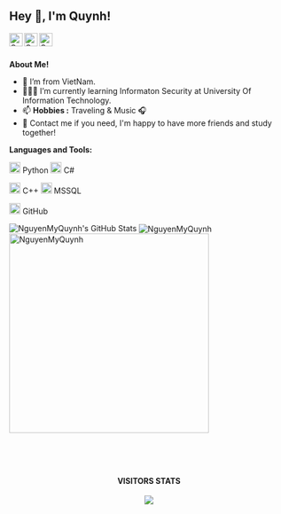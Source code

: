 <h2 title="hehehe"> Hey 👋, I'm Quynh!</h2>

<a href="https://www.facebook.com/profile.php?id=100027955203571">
  <img align="left" alt="Quynh's Facebook" width="24px" src="https://img.icons8.com/nolan/96/facebook.png" />
</a>
<a href="https://www.instagram.com/j.sanskarr/">
  <img align="left" alt="Quynh's YouTube" width="24px" src="https://img.icons8.com/nolan/96/youtube-play.png" />
</a>
<a href="https://github.com/NguyenMyQuynh">
  <img align="left" alt="Quynh's GitHub" width="24px" src="https://img.icons8.com/nolan/96/github.png" />
</a>


<br />
<br />

**About Me!**

- 🌱 I’m from VietNam.
- 👨🏽‍💻 I’m currently learning Informaton Security at University Of Information Technology.
- 📫 **Hobbies :** Traveling & Music :headphones:
- 💬 Contact me if you need, I'm happy to have more friends and study together!



**Languages and Tools:**  


<code><img height="20" src="https://img.icons8.com/nolan/96/python.png"></code> Python
<code><img height="20" src="https://img.icons8.com/nolan/96/cs.png"></code> C#

<code><img height="20" src="https://img.icons8.com/nolan/96/c-plus-plus.png"></code> C++
<code><img height="20" src="https://img.icons8.com/nolan/96/sql.png"></code> MSSQL

<code><img height="20" src="https://img.icons8.com/nolan/96/github.png"></code> GitHub

<img src="https://github-readme-stats.vercel.app/api?username=NguyenMyQuynh&show_icons=true&hide_border=true&count_private=true&theme=shades-of-purple&icon_color=fad000" alt="NguyenMyQuynh's GitHub Stats">
<img align="center" src="https://github-readme-streak-stats.herokuapp.com/?user=NguyenMyQuynh&count_private=true&theme=buefy-dark" alt="NguyenMyQuynh" />
<img align="center" width=360 src="https://github-readme-stats.vercel.app/api/top-langs/?username=NguyenMyQuynh&show_icons=true&hide_border=true&count_private=true&theme=shades-of-purple" alt="NguyenMyQuynh" />




<br/><br/>
<h2 title="hehehe"></h2>
<h4 align="center">VISITORS STATS</h4>
<p align="center"><img src="https://profile-counter.glitch.me/{NguyenMyQuynh}/count.svg"/></p>
